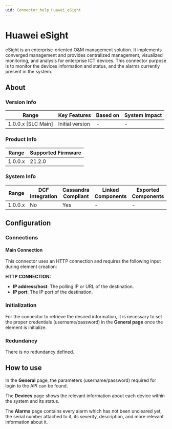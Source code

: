 ```yaml
---
uid: Connector_help_Huawei_eSight
---
```


# Huawei eSight

eSight is an enterprise-oriented O&M management solution. It implements converged management and provides centralized management, visualized monitoring, and analysis for enterprise ICT devices.
This connector purpose is to monitor the devices information and status, and the alarms currently present in the system.

## About

### Version Info

| Range                | Key Features     | Based on     | System Impact     |
|----------------------|------------------|--------------|-------------------|
| 1.0.0.x [SLC Main]   | Initial version  | -            | -                 |

### Product Info

| Range     | Supported Firmware                                   |
|-----------|------------------------------------------------------|
| 1.0.0.x   | 21.2.0 |

### System Info

| Range     | DCF Integration     | Cassandra Compliant     | Linked Components     | Exported Components     |
|-----------|---------------------|-------------------------|-----------------------|-------------------------|
| 1.0.0.x   | No                  | Yes                     | -                     | -                       |

## Configuration

### Connections

#### Main Connection

This connector uses an HTTP connection and requires the following input during element creation:

**HTTP CONNECTION:**

- **IP address/host**: The polling IP or URL of the destination.
- **IP port**: The IP port of the destination.

### Initialization

For the connector to retrieve the desired information, it is necessary to set the proper credentials (username/password) in the **General page** once the element is initialize.

### Redundancy

There is no redundancy defined.

## How to use

In the **General** page, the parameters (username/password) required for login to the API can be found.

The **Devices** page shows the relevant information about each device within the system and its status.

The **Alarms** page contains every alarm which has not been uncleared yet, the serial number attached to it, its severity, description, and more relevant information about it.